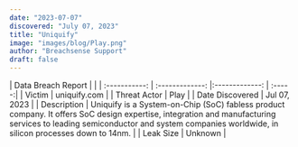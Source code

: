 ```yaml
---
date: "2023-07-07"
discovered: "July 07, 2023"
title: "Uniquify"
image: "images/blog/Play.png"
author: "Breachsense Support"
draft: false
---
```


| Data Breach Report           |              | 
| :-----------: | :-------------:     |:-------------:    | :-----:|
| Victim      | uniquify.com      | 
| Threat Actor      | Play      | 
| Date Discovered      | Jul 07, 2023      | 
| Description      | Uniquify is a System-on-Chip (SoC) fabless product company. It offers SoC design expertise, integration and manufacturing services to leading semiconductor and system companies worldwide, in silicon processes down to 14nm.      | 
| Leak Size      | Unknown      | 


